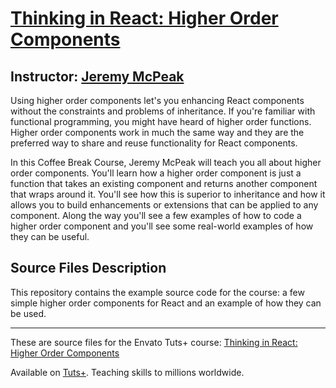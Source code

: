 # [Thinking in React: Higher Order Components][published url]
## Instructor: [Jeremy McPeak][instructor url]


Using higher order components let's you enhancing React components without the constraints and problems of inheritance. If you're familiar with functional programming, you might have heard of higher order functions. Higher order components work in much the same way and they are the preferred way to share and reuse functionality for React components.

In this Coffee Break Course, Jeremy McPeak will teach you all about higher order components. You'll learn how a higher order component is just a function that takes an existing component and returns another component that wraps around it. You'll see how this is superior to inheritance and how it allows you to build enhancements or extensions that can be applied to any component. Along the way you'll see a few examples of how to code a higher order component and you'll see some real-world examples of how they can be useful.


## Source Files Description

This repository contains the example source code for the course: a few simple higher order components for React and an example of how they can be used.

------

These are source files for the Envato Tuts+ course: [Thinking in React: Higher Order Components][published url]

Available on [Tuts+](https://tutsplus.com). Teaching skills to millions worldwide.

[published url]: https://code.tutsplus.com/courses/thinking-in-react-higher-order-components
[instructor url]: https://tutsplus.com/authors/jeremy-mcpeak
